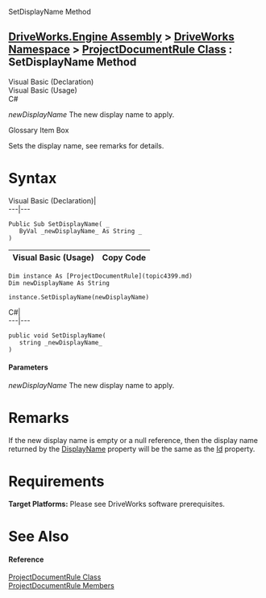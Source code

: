 SetDisplayName Method   
  
[DriveWorks.Engine Assembly](topic2156.md) > [DriveWorks Namespace](topic2159.md) > [ProjectDocumentRule Class](topic4399.md) : SetDisplayName Method  
---  
  
Visual Basic (Declaration)    
Visual Basic (Usage)    
C# 

_newDisplayName_
    The new display name to apply.

Glossary Item Box

Sets the display name, see remarks for details. 

# Syntax

Visual Basic (Declaration)|   
---|---  
      
    
    Public Sub SetDisplayName( _
       ByVal _newDisplayName_ As String _
    )   
  
Visual Basic (Usage)| Copy Code  
---|---  
      
    
    Dim instance As [ProjectDocumentRule](topic4399.md)
    Dim newDisplayName As String
     
    instance.SetDisplayName(newDisplayName)  
  
C#|   
---|---  
      
    
    public void SetDisplayName( 
       string _newDisplayName_
    )  
  
#### Parameters

 _newDisplayName_
    The new display name to apply.

# Remarks

If the new display name is empty or a null reference, then the display name returned by the [DisplayName](topic4409.md) property will be the same as the [Id](topic4411.md) property.

# Requirements

**Target Platforms:** Please see DriveWorks software prerequisites.

# See Also

#### Reference

[ProjectDocumentRule Class](topic4399.md)   
[ProjectDocumentRule Members](topic4400.md)



